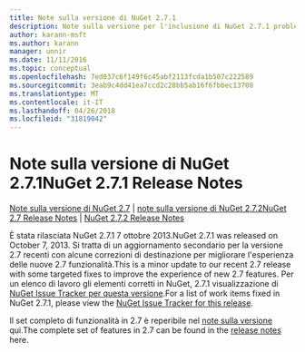 ```yaml
---
title: Note sulla versione di NuGet 2.7.1
description: Note sulla versione per l'inclusione di NuGet 2.7.1 problemi noti, correzioni di bug, le funzionalità aggiunte e dcr.
author: karann-msft
ms.author: karann
manager: unnir
ms.date: 11/11/2016
ms.topic: conceptual
ms.openlocfilehash: 7ed037c6f149f6c45abf2113fcda1b507c222589
ms.sourcegitcommit: 3eab9c4dd41ea7ccd2c28bb5ab16f6fbbec13708
ms.translationtype: MT
ms.contentlocale: it-IT
ms.lasthandoff: 04/26/2018
ms.locfileid: "31819042"
---
```

# <a name="nuget-271-release-notes"></a><span data-ttu-id="d73e2-103">Note sulla versione di NuGet 2.7.1</span><span class="sxs-lookup"><span data-stu-id="d73e2-103">NuGet 2.7.1 Release Notes</span></span>

<span data-ttu-id="d73e2-104">[Note sulla versione di NuGet 2.7](../release-notes/nuget-2.7.md) | [note sulla versione di NuGet 2.7.2](../release-notes/nuget-2.7.2.md)</span><span class="sxs-lookup"><span data-stu-id="d73e2-104">[NuGet 2.7 Release Notes](../release-notes/nuget-2.7.md) | [NuGet 2.7.2 Release Notes](../release-notes/nuget-2.7.2.md)</span></span>

<span data-ttu-id="d73e2-105">È stata rilasciata NuGet 2.7.1 7 ottobre 2013.</span><span class="sxs-lookup"><span data-stu-id="d73e2-105">NuGet 2.7.1 was released on October 7, 2013.</span></span>  <span data-ttu-id="d73e2-106">Si tratta di un aggiornamento secondario per la versione 2.7 recenti con alcune correzioni di destinazione per migliorare l'esperienza delle nuove 2.7 funzionalità.</span><span class="sxs-lookup"><span data-stu-id="d73e2-106">This is a minor update to our recent 2.7 release with some targeted fixes to improve the experience of new 2.7 features.</span></span> <span data-ttu-id="d73e2-107">Per un elenco di lavoro gli elementi corretti in NuGet, 2.7.1 visualizzazione di [NuGet Issue Tracker per questa versione](http://nuget.codeplex.com/workitem/list/advanced?keyword=&status=Closed&type=All&priority=All&release=NuGet%202.7.1&assignedTo=All&component=All&sortField=LastUpdatedDate&sortDirection=Descending&page=0).</span><span class="sxs-lookup"><span data-stu-id="d73e2-107">For a list of work items fixed in NuGet 2.7.1, please view the [NuGet Issue Tracker for this release](http://nuget.codeplex.com/workitem/list/advanced?keyword=&status=Closed&type=All&priority=All&release=NuGet%202.7.1&assignedTo=All&component=All&sortField=LastUpdatedDate&sortDirection=Descending&page=0).</span></span>

<span data-ttu-id="d73e2-108">Il set completo di funzionalità in 2.7 è reperibile nel [note sulla versione](../release-notes/nuget-2.7.md) qui.</span><span class="sxs-lookup"><span data-stu-id="d73e2-108">The complete set of features in 2.7 can be found in the [release notes](../release-notes/nuget-2.7.md) here.</span></span>
